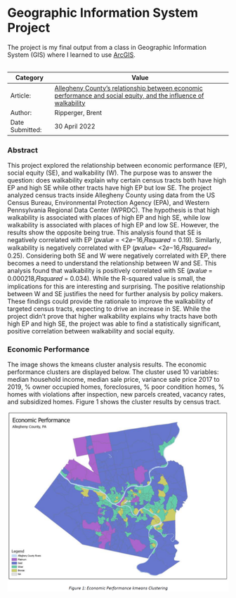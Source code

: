 # Geographic Information System Project

The project is my final output from a class in Geographic Information System (GIS) where I learned to use [ArcGIS](https://www.arcgis.com/index.html).
<br><br>

|Category       |Value                                                                              |
|---------------|-----------------------------------------------------------------------------------|
|Article: |[Allegheny County’s relationship between economic performance and social equity, and the influence of walkability](https://bmripper.github.io/Allegheny_PA_relationship_EP_SE_walk.pdf)|
|Author:        |Ripperger, Brent                                                                   |
|Date Submitted:|30 April 2022                                                                      |


### Abstract

This project explored the relationship between economic performance (EP), social equity (SE), and walkability (W). The purpose was to answer the question: does walkability explain why certain census tracts both have high EP and high SE while other tracts have high EP but low SE. The project analyzed census tracts inside Allegheny County using data from the US Census Bureau, Environmental Protection Agency (EPA), and Western Pennsylvania Regional Data Center (WPRDC). The hypothesis is that high walkability is associated with places of high EP and high SE, while low walkability is associated with places of high EP and low SE. However, the results show the opposite being true. This analysis found that SE is negatively correlated with EP (𝑝𝑣𝑎𝑙𝑢𝑒 = <2𝑒−16,𝑅𝑠𝑞𝑢𝑎𝑟𝑒𝑑 = 0.19). Similarly, walkability is negatively correlated with EP (𝑝𝑣𝑎𝑙𝑢𝑒= <2𝑒−16,𝑅𝑠𝑞𝑢𝑎𝑟𝑒𝑑= 0.25). Considering both SE and W were negatively correlated with EP, there becomes a need to understand the relationship between W and SE. This analysis found that walkability is positively correlated with SE (𝑝𝑣𝑎𝑙𝑢𝑒 = 0.000218,𝑅𝑠𝑞𝑢𝑎𝑟𝑒𝑑 = 0.034). While the R-squared value is small, the implications for this are interesting and surprising. The positive relationship between W and SE justifies the need for further analysis by policy makers. These findings could provide the rationale to improve the walkability of targeted census tracts, expecting to drive an increase in SE. While the project didn’t prove that higher walkability explains why tracts have both high EP and high SE, the project was able to find a statistically significant, positive correlation between walkability and social equity.

### Economic Performance

The image shows the kmeans cluster analysis results. The economic performance clusters are displayed below. The cluster used 10 variables: median household income, median sale price, variance sale price 2017 to 2019, % owner occupied homes, foreclosures, % poor condition homes, % homes with violations after inspection, new parcels created, vacancy rates, and subsidized homes. Figure 1 shows the cluster results by census tract.

![](Allegheny_economic_performance_kmeans.PNG)
